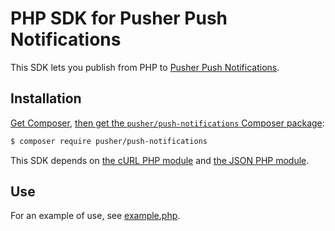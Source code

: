 # PHP SDK for Pusher Push Notifications

This SDK lets you publish from PHP to [Pusher Push Notifications](https://todo.newpushnotifications.url).

## Installation

[Get Composer](http://getcomposer.org/),
[then get the `pusher/push-notifications` Composer package](https://packagist.org/packages/pusher/push-notifications):

```bash
$ composer require pusher/push-notifications
```

This SDK depends on [the cURL PHP module](http://php.net/manual/en/curl.installation.php)
and [the JSON PHP module](http://php.net/manual/en/json.installation.php).

## Use

For an example of use,
see [example.php](https://github.com/pusher/push-notifications-php/blob/master/example.php).
